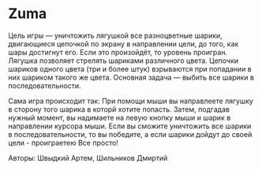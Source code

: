 # Zuma

Цель игры — уничтожить лягушкой все разноцветные шарики, двигающиеся цепочкой по экрану в направлении цели, до того, как шары достигнут его. Если это произойдёт, то уровень проигран. Лягушка позволяет стрелять шариками различного цвета. Цепочки шариков одного цвета (три и более штук) взрываются при попадании в них шариком такого же цвета. Основная задача — выбить все шарики в последовательности.

Сама игра происходит так: 
При помощи мыши вы направлеете лягушку в сторону того шарика в которй хотите попасть. 
Затем, подгадав нужный момент, вы надимаете на левую кнопку мыши и шарик в направлении курсора мыши.
Если вы сможите уничтожить все шарики в последовательности, то вы победите, а если шарики дойдут до своей цели - проиграетею Все просто!

Авторы: Швыдкий Артем, Шильников Дмиртий
